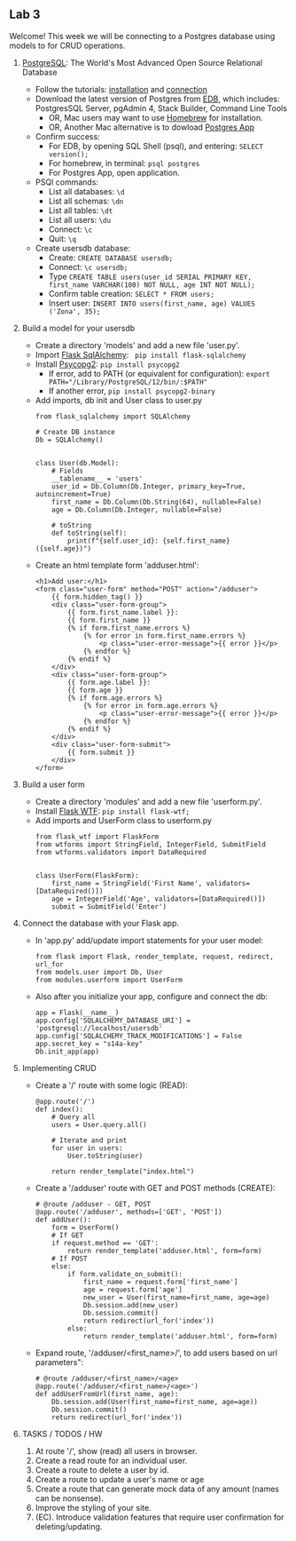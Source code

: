 ## Lab 3

Welcome! This week we will be connecting to a Postgres database using models to for CRUD operations.

1. [PostgreSQL](https://www.postgresql.org/): The World's Most Advanced Open Source Relational Database
    + Follow the tutorials: [installation](https://www.postgresqltutorial.com/install-postgresql/) and [connection](https://www.postgresqltutorial.com/connect-to-postgresql-database/)
    + Download the latest version of Postgres from [EDB](https://www.enterprisedb.com/downloads/postgres-postgresql-downloads), which includes: PostgresSQL Server, pgAdmin 4, Stack Builder, Command Line Tools
        + OR, Mac users may want to use [Homebrew](https://wiki.postgresql.org/wiki/Homebrew) for installation.
        + OR, Another Mac alternative is to dowload [Postgres App](https://postgresapp.com/)
    + Confirm success: 
        + For EDB, by opening SQL Shell (psql), and entering: `SELECT version();`
        + For homebrew, in terminal: `psql postgres`
        + For Postgres App, open application.
    + PSQl commands:
        + List all databases: `\d`
        + List all schemas: `\dn`
        + List all tables: `\dt`
        + List all users: `\du`
        + Connect: `\c`
        + Quit: `\q`
    + Create usersdb database:
        + Create: `CREATE DATABASE usersdb;`
        + Connect: `\c usersdb;`
        + Type `CREATE TABLE users(user_id SERIAL PRIMARY KEY, first_name VARCHAR(100) NOT NULL, age INT NOT NULL);`
        + Confirm table creation: `SELECT * FROM users;`
        + Insert user: `INSERT INTO users(first_name, age) VALUES ('Zona', 35);`
      
2. Build a model for your usersdb
    + Create a directory 'models' and add a new file 'user.py'.
    + Import [Flask SqlAlchemy](https://flask-sqlalchemy.palletsprojects.com/en/2.x/): ` pip install flask-sqlalchemy`
    + Install [Psycopg2](https://www.psycopg.org/docs/): `pip install psycopg2`
        + If error, add to PATH (or equivalent for configuration): `export PATH="/Library/PostgreSQL/12/bin/:$PATH"`
        + If another error, `pip install psycopg2-binary`
    + Add imports, db init and User class to user.py
        ```
        from flask_sqlalchemy import SQLAlchemy
        
        # Create DB instance
        Db = SQLAlchemy()
        
        
        class User(db.Model):
            # Fields
            __tablename__ = 'users'
            user_id = Db.Column(Db.Integer, primary_key=True, autoincrement=True)
            first_name = Db.Column(Db.String(64), nullable=False)
            age = Db.Column(Db.Integer, nullable=False)
        
            # toString
            def toString(self):
                print(f"{self.user_id}: {self.first_name} ({self.age})")
        ```
    + Create an html template form 'adduser.html':
        ```
        <h1>Add user:</h1>
        <form class="user-form" method="POST" action="/adduser">
            {{ form.hidden_tag() }}
            <div class="user-form-group">
                {{ form.first_name.label }}:
                {{ form.first_name }}
                {% if form.first_name.errors %}
                    {% for error in form.first_name.errors %}
                        <p class="user-error-message">{{ error }}</p>
                    {% endfor %}
                {% endif %}
            </div>
            <div class="user-form-group">
                {{ form.age.label }}:
                {{ form.age }}
                {% if form.age.errors %}
                    {% for error in form.age.errors %}
                        <p class="user-error-message">{{ error }}</p>
                    {% endfor %}
                {% endif %}
            </div>
            <div class="user-form-submit">
                {{ form.submit }}
            </div>
        </form>
        ```
    
3. Build a user form
    + Create a directory 'modules' and add a new file 'userform.py'.
    + Install [Flask WTF](https://flask-wtf.readthedocs.io/en/stable/): `pip install flask-wtf;`
    + Add imports and UserForm class to userform.py
        ```
        from flask_wtf import FlaskForm
        from wtforms import StringField, IntegerField, SubmitField
        from wtforms.validators import DataRequired
        
        
        class UserForm(FlaskForm):
            first_name = StringField('First Name', validators=[DataRequired()])
            age = IntegerField('Age', validators=[DataRequired()])
            submit = SubmitField('Enter')
        
        ```

4. Connect the database with your Flask app.
    + In 'app.py' add/update import statements for your user model:
        ```
        from flask import Flask, render_template, request, redirect, url_for
        from models.user import Db, User
        from modules.userform import UserForm
        ```
    + Also after you initialize your app, configure and connect the db: 
        ```
        app = Flask(__name__)
        app.config['SQLALCHEMY_DATABASE_URI'] = 'postgresql://localhost/usersdb'
        app.config['SQLALCHEMY_TRACK_MODIFICATIONS'] = False
        app.secret_key = "s14a-key"
        Db.init_app(app)
        ```
      
6. Implementing CRUD
    + Create a '/' route with some logic (READ):
        ```
        @app.route('/')
        def index():
            # Query all
            users = User.query.all()
            
            # Iterate and print
            for user in users:
                User.toString(user)
            
            return render_template("index.html")
        ```
    + Create a '/adduser' route with GET and POST methods (CREATE):
        ```
        # @route /adduser - GET, POST
        @app.route('/adduser', methods=['GET', 'POST'])
        def addUser():
            form = UserForm()
            # If GET
            if request.method == 'GET':
                return render_template('adduser.html', form=form)
            # If POST
            else:
                if form.validate_on_submit():
                    first_name = request.form['first_name']
                    age = request.form['age']
                    new_user = User(first_name=first_name, age=age)
                    Db.session.add(new_user)
                    Db.session.commit()
                    return redirect(url_for('index'))
                else:
                    return render_template('adduser.html', form=form)
        ```
    + Expand route, '/adduser/<first_name>/<age>', to add users based on url parameters":
        ```
        # @route /adduser/<first_name>/<age>
        @app.route('/adduser/<first_name>/<age>')
        def addUserFromUrl(first_name, age):
            Db.session.add(User(first_name=first_name, age=age))
            Db.session.commit()
            return redirect(url_for('index'))
        ```
    
7. TASKS / TODOS / HW
    1. At route '/', show (read) all users in browser.
    2. Create a read route for an individual user.
    3. Create a route to delete a user by id.
    4. Create a route to update a user's name or age
    5. Create a route that can generate mock data of any amount (names can be nonsense).
    6. Improve the styling of your site.
    7. (EC). Introduce validation features that require user confirmation for deleting/updating.
   
